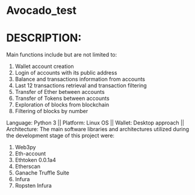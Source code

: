 # Avocado_test

#  DESCRIPTION:

 Main functions include but are not limited to:
 1) Wallet account creation
 2) Login of accounts with its public address
 3) Balance and transactions information from accounts
 4) Last 12 transactions retrieval and transaction filtering
 5) Transfer of Ether between accounts
 6) Transfer of Tokens between accounts
 7) Exploration of blocks from blockchain
 8) Filtering of blocks by number

Language: Python 3 ||
Platform: Linux OS ||
Wallet: Desktop approach ||
Architecture:
The main software libraries and architectures utilized during the development stage of this
project were:
1) Web3py
2) Eth-account
3) Ethtoken 0.0.1a4
4) Etherscan
5) Ganache Truffle Suite
6) Infura
7) Ropsten Infura






